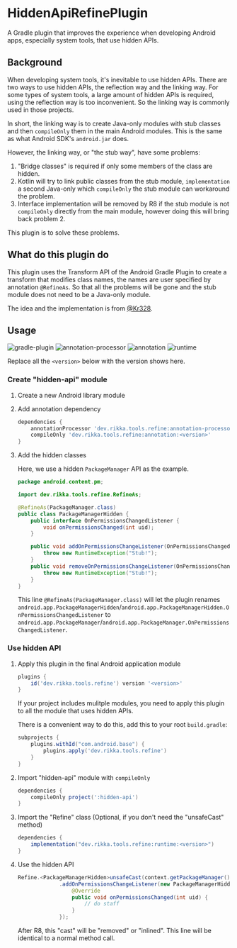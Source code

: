 # HiddenApiRefinePlugin

A Gradle plugin that improves the experience when developing Android apps, especially system tools, that use hidden APIs.

## Background

When developing system tools, it's inevitable to use hidden APIs. There are two ways to use hidden APIs, the reflection way and the linking way. For some types of system tools, a large amount of hidden APIs is required, using the reflection way is too inconvenient. So the linking way is commonly used in those projects.

In short, the linking way is to create Java-only modules with stub classes and then `compileOnly` them in the main Android modules. This is the same as what Android SDK's `android.jar` does.

However, the linking way, or "the stub way", have some problems:

1. "Bridge classes" is required if only some members of the class are hidden.
2. Kotlin will try to link public classes from the stub module, `implementation` a second Java-only which `compileOnly` the stub module can workaround the problem.
3. Interface implementation will be removed by R8 if the stub module is not `compileOnly` directly from the main module, however doing this will bring back problem 2.

This plugin is to solve these problems.

## What do this plugin do

This plugin uses the Transform API of the Android Gradle Plugin to create a transform that modifies class names, the names are user specified by annotation `@RefineAs`. So that all the problems will be gone and the stub module does not need to be a Java-only module.

The idea and the implementation is from [@Kr328](https://github.com/Kr328).

## Usage

![gradle-plugin](https://img.shields.io/maven-central/v/dev.rikka.tools.refine/gradle-plugin?label=gradle-plugin)
![annotation-processor](https://img.shields.io/maven-central/v/dev.rikka.tools.refine/annotation?label=annotation-processor)
![annotation](https://img.shields.io/maven-central/v/dev.rikka.tools.refine/annotation?label=annotation)
![runtime](https://img.shields.io/maven-central/v/dev.rikka.tools.refine/runtime?label=runtime)

Replace all the `<version>` below with the version shows here.

### Create "hidden-api" module

1. Create a new Android library module

2. Add annotation dependency

   ```gradle
   dependencies {
       annotationProcessor 'dev.rikka.tools.refine:annotation-processor:<version>'
       compileOnly 'dev.rikka.tools.refine:annotation:<version>'
   }
   ```

3. Add the hidden classes

   Here, we use a hidden `PackageManager` API as the example.

   ```java
   package android.content.pm;

   import dev.rikka.tools.refine.RefineAs;

   @RefineAs(PackageManager.class)
   public class PackageManagerHidden {
       public interface OnPermissionsChangedListener {
           void onPermissionsChanged(int uid);
       }

       public void addOnPermissionsChangeListener(OnPermissionsChangedListener listener) {
           throw new RuntimeException("Stub!");
       }
       public void removeOnPermissionsChangeListener(OnPermissionsChangedListener listener) {
           throw new RuntimeException("Stub!");
       }
   }
   ```

   This line `@RefineAs(PackageManager.class)` will let the plugin renames `android.app.PackageManagerHidden`/`android.app.PackageManagerHidden.OnPermissionsChangedListener` to `android.app.PackageManager`/`android.app.PackageManager.OnPermissionsChangedListener`.

### Use hidden API

1. Apply this plugin in the final Android application module

   ```groovy
   plugins {
       id('dev.rikka.tools.refine') version '<version>'
   }
   ```
   
   If your project includes mulitple modules, you need to apply this plugin to all the module that uses hidden APIs.
   
   There is a convenient way to do this, add this to your root `build.gradle`:

   ```groovy
   subprojects {
       plugins.withId("com.android.base") {
           plugins.apply('dev.rikka.tools.refine')
       }
   }
   ```


2. Import "hidden-api" module with `compileOnly`

   ```groovy
   dependencies {
       compileOnly project(':hidden-api')
   }
   ```

3. Import the "Refine" class (Optional, if you don't need the "unsafeCast" method)

   ```gradle
   dependencies {
       implementation("dev.rikka.tools.refine:runtime:<version>")
   }
   ```

4. Use the hidden API

   ```java
   Refine.<PackageManagerHidden>unsafeCast(context.getPackageManager())
                .addOnPermissionsChangeListener(new PackageManagerHidden.OnPermissionsChangedListener() {
                    @Override
                    public void onPermissionsChanged(int uid) {
                        // do staff
                    }
                });
   ```

   After R8, this "cast" will be "removed" or "inlined". This line will be identical to a normal method call.
